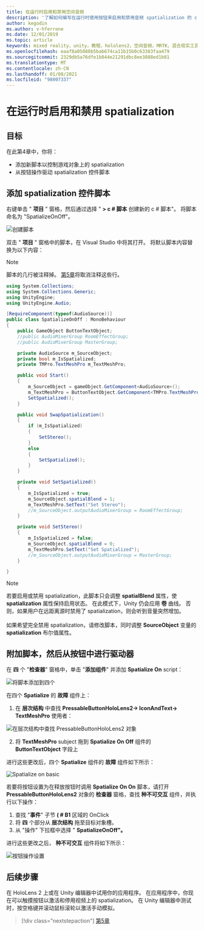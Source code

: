 ```yaml
---
title: 在运行时启用和禁用空间音频
description: '了解如何编写在运行时使用按钮来启用和禁用音频 spatialization 的 c # 脚本。'
author: kegodin
ms.author: v-hferrone
ms.date: 12/01/2019
ms.topic: article
keywords: mixed reality，unity，教程，hololens2，空间音频，MRTK，混合现实工具包，UWP，Windows 10，HRTF，head 相关传输函数，回音，Microsoft Spatializer
ms.openlocfilehash: eaaf8a05088b5bab674ca11b15b0c63383faa479
ms.sourcegitcommit: 2329db5a76dfe1b844e21291dbc8ee3888ed1b81
ms.translationtype: MT
ms.contentlocale: zh-CN
ms.lasthandoff: 01/08/2021
ms.locfileid: "98007337"
---
```

# <a name="enabling-and-disabling-spatialization-at-run-time"></a>在运行时启用和禁用 spatialization

## <a name="objectives"></a>目标

在此第4章中，你将：
* 添加新脚本以控制游戏对象上的 spatialization
* 从按钮操作驱动 spatialization 控件脚本

## <a name="add-spatialization-control-script"></a>添加 spatialization 控件脚本

右键单击 " **项目** " 窗格，然后通过选择 " **> c # 脚本** 创建新的 c # 脚本"。 将脚本命名为 "SpatializeOnOff"。

![创建脚本](images/spatial-audio/create-script.png)

双击 " **项目** " 窗格中的脚本，在 Visual Studio 中将其打开。 将默认脚本内容替换为以下内容：

> [!NOTE]
> 脚本的几行被注释掉。 [第5章](unity-spatial-audio-ch5.md)将取消注释这些行。

```c#
using System.Collections;
using System.Collections.Generic;
using UnityEngine;
using UnityEngine.Audio;

[RequireComponent(typeof(AudioSource))]
public class SpatializeOnOff : MonoBehaviour
{
    public GameObject ButtonTextObject;
    //public AudioMixerGroup RoomEffectGroup;
    //public AudioMixerGroup MasterGroup;

    private AudioSource m_SourceObject;
    private bool m_IsSpatialized;
    private TMPro.TextMeshPro m_TextMeshPro;

    public void Start()
    {
        m_SourceObject = gameObject.GetComponent<AudioSource>();
        m_TextMeshPro = ButtonTextObject.GetComponent<TMPro.TextMeshPro>();
        SetSpatialized();
    }

    public void SwapSpatialization()
    {
        if (m_IsSpatialized)
        {
            SetStereo();
        }
        else
        {
            SetSpatialized();
        }
    }

    private void SetSpatialized()
    {
        m_IsSpatialized = true;
        m_SourceObject.spatialBlend = 1;
        m_TextMeshPro.SetText("Set Stereo");
        //m_SourceObject.outputAudioMixerGroup = RoomEffectGroup;
    }

    private void SetStereo()
    {
        m_IsSpatialized = false;
        m_SourceObject.spatialBlend = 0;
        m_TextMeshPro.SetText("Set Spatialized");
        //m_SourceObject.outputAudioMixerGroup = MasterGroup;
    }

}
```

> [!NOTE]
> 若要启用或禁用 spatialization，此脚本只会调整 **spatialBlend** 属性，使 **spatialization** 属性保持启用状态。 在此模式下，Unity 仍会应用 **卷** 曲线。 否则，如果用户在远距离源时禁用了 spatialization，则会听到音量突然增加。 <br> <br>
> 如果希望完全禁用 spatialization，请修改脚本，同时调整 **SourceObject** 变量的 **spatialization** 布尔值属性。

## <a name="attach-your-script-and-drive-it-from-the-button"></a>附加脚本，然后从按钮中进行驱动器

在 **四** 个 "**检查器**" 窗格中，单击 "**添加组件**" 并添加 **Spatialize On** script：

![将脚本添加到四个](images/spatial-audio/add-script-to-quad.png)

在四个 **Spatialize** 的 **故障** 组件上：
1. 在 **层次结构** 中查找 **PressableButtonHoloLens2-> IconAndText-> TextMeshPro** 使用者：

![在层次结构中查找 PressableButtonHoloLens2 对象](images/spatial-audio/pressable-button-object.png)

2. 将 **TextMeshPro** subject 拖到 **Spatialize On Off** 组件的 **ButtonTextObject** 字段上

进行这些更改后，四个 **Spatialize** 组件的 **故障** 组件如下所示：

![Spatialize on basic](images/spatial-audio/spatialize-on-off-basic.png)

若要将按钮设置为在释放按钮时调用 **Spatialize On On** 脚本，请打开 **PressableButtonHoloLens2** 对象的 **检查器** 窗格，查找 **种不可交互** 组件，并执行以下操作：
1. 查找 "**事件**" 子节 **( # B1** 区域的 OnClick
2. 将 **四** 个部分从 **层次结构** 拖至目标对象槽。
3. 从 "操作" 下拉框中选择 " **SpatializeOnOff"。**

进行这些更改之后， **种不可交互** 组件将如下所示：

![按钮操作设置](images/spatial-audio/button-action-settings.png)

## <a name="next-steps"></a>后续步骤

在 HoloLens 2 上或在 Unity 编辑器中试用你的应用程序。 在应用程序中，你现在可以触摸按钮以激活和停用视频上的 spatialization。 在 Unity 编辑器中测试时，按空格键并滚动鼠标滚轮以激活手动模拟。 

> [!div class="nextstepaction"]
> [第5章](unity-spatial-audio-ch5.md) 

